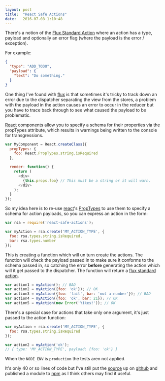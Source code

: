 ```yaml
---
layout: post
title:  "React Safe Actions"
date:   2016-07-08 1:10:48
---
```



There's a notion of the [Flux Standard Action][fsa] where an action has a type,
payload and optionally an error flag (where the payload is the error / exception).

For example:

```json
{
  "type": "ADD_TODO",
  "payload": {
    "text": "Do something."  
  }
}
```

One thing I've found with [flux] is that sometimes it's tricky to track down an
error due to the dispatcher separating the view from the stores, a problem with
the payload in the action causes an error to occur in the reducer but you have
to trace back through to see what caused the payload to be problematic.

[React] components allow you to specify a schema for their properties via the
propTypes attribute, which results in warnings being written to the console for
transgressions.

```js
var MyComponent = React.createClass({
  propTypes: {
    foo: React.PropTypes.string.isRequired
  },

  render: function() {
    return (
      <div>
        {this.props.foo} // This must be a string or it will warn.
      </div>
    );
  }
});
```

So my idea here is to re-use [react]'s [PropTypes] to use them to specify a
schema for action payloads, so you can express an action in the form:

```js
var rsa = require('react-safe-actions');

var myAction = rsa.create('MY_ACTION_TYPE', {
  foo: rsa.types.string.isRequired,
  bar: rsa.types.number
});
```

This is creating a function which will un turn create the actions. The function
will check the payload passed in to make sure it conforms to the schema passed
in, so catching the error **before** generating the action which will it get
passed to the dispatcher. The function will return a [flux standard action][fsa].

```js
var action1 = myAction(); // BAD
var action2 = myAction({foo: 'ok'}); // OK
var action3 = myAction({foo: 'fail', bar: 'not a number'}); // BAD
var action4 = myAction({foo: 'ok', bar: 21}); // OK
var action5 = myAction(new Error('Yikes!')); // OK
````

There's a special case for actions that take only one argument, it's just passed
to the action function:

```js
var myAction = rsa.create('MY_ACTION_TYPE', {
  foo: rsa.types.string.isRequired
});

var action2 = myAction('ok');
// { type: 'MY_ACTION_TYPE', payload: {foo: 'ok'} }
```

When the `NODE_ENV` is `production` the tests aren not applied.

It's only 40 or so lines of code but I've still put the [source] up on [github]
and published a module to [npm] as I think others may find it useful.


[fsa]: https://github.com/acdlite/flux-standard-action
[flux]: https://facebook.github.io/flux/docs/overview.html
[react]: https://facebook.github.io/react
[PropTypes]: https://facebook.github.io/react/docs/reusable-components.html#prop-validation
[cheats]: http://ricostacruz.com/cheatsheets/react.html#property-validation
[source]: https://github.com/thaggie/react-safe-actions/blob/master/src/index.js
[github]: https://github.com/thaggie/react-safe-actions
[npm]: https://www.npmjs.com/package/react-safe-actions
